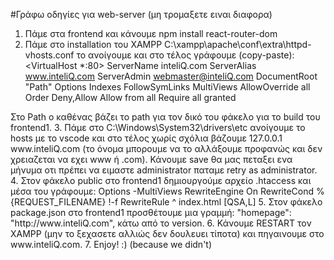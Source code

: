 #Γράφω οδηγίες για web-server (μη τρομαξετε ειναι διαφορα)

1. Πάμε στα frontend και κάνουμε npm install react-router-dom
2. Πάμε στο installation του XAMPP C:\xampp\apache\conf\extra\httpd-vhosts.conf το ανοίγουμε
και στο τέλος γράφουμε (copy-paste):
<VirtualHost *:80>
    ServerName inteliQ.com
    ServerAlias www.inteliQ.com
    ServerAdmin webmaster@inteliQ.com
    DocumentRoot "Path"
     <Directory Path>
        Options Indexes FollowSymLinks MultiViews
  AllowOverride all
  Order Deny,Allow
        Allow from all
        Require all granted
    </Directory>
</VirtualHost>
Στο Path o καθένας βάζει το path για τον δικό του φάκελο για το build του frontend1.
3. Πάμε στο C:\Windows\System32\drivers\etc ανοίγουμε το hosts με το vscode και στο τέλος χωρίς σχόλια βάζουμε 127.0.0.1    www.inteliQ.com (το όνομα μπορουμε να το αλλάξουμε προφανώς και δεν χρειαζεται να εχει www ή .com). Κάνουμε save θα μας πεταξει ενα μήνυμα οτι πρέπει να ειμαστε administrator παταμε retry as administrator.
4. Στον φάκελο public στο frontend1 δημιουργούμε αρχείο .htaccess και μέσα του γράφουμε:
Options -MultiViews
RewriteEngine On
RewriteCond %{REQUEST_FILENAME} !-f
RewriteRule ^ index.html [QSA,L]
5. Στον φάκελο package.json στο frontend1 προσθέτουμε μια γραμμή: "homepage": "http://www.inteliQ.com", κάτω από το version.
6. Κάνουμε RESTART τον XAMPP (μην το ξεχασετε αλλιώς δεν δουλευει τίποτα) και πηγαινουμε στο www.inteliQ.com.
7. Enjoy! :) (because we didn't)
